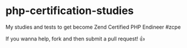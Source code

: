 php-certification-studies
=========================

My studies and tests to get become Zend Certified PHP Endineer #zcpe

If you wanna help, fork and then submit a pull request!
:thumbsup:

